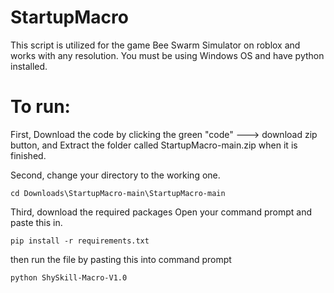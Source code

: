 # StartupMacro
This script is utilized for the game Bee Swarm Simulator on roblox and works with any resolution. You must be using Windows OS and have python installed.


# To run:

First, Download the code by clicking the green "code" ---> download zip button, and Extract the folder called StartupMacro-main.zip when it is finished.

Second, change your directory to the working one. 
```
cd Downloads\StartupMacro-main\StartupMacro-main
```
Third, download the required packages
Open your command prompt and paste this in.
```
pip install -r requirements.txt
```
then run the file by pasting this into command prompt
```
python ShySkill-Macro-V1.0
```

